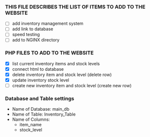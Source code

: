 ### THIS FILE DESCRIBES THE LIST OF ITEMS TO ADD TO THE WEBSITE

- [ ] add inventory management system
- [ ] add link to database
- [ ] speed testing
- [ ] add to NGINX directory

### PHP FILES TO ADD TO THE WEBSITE

- [x] list current inventory items and stock levels 
- [x] connect html to database
- [x] delete inventory item and stock level (delete row)
- [x] update inventory stock level
- [ ] create new inventory item and stock level (create new row)

### Database and Table settings

- Name of Database: main_db
- Name of Table: Inventory_Table
- Name of Columns:
  - item_name
  - stock_level
